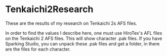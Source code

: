# Tenkaichi2Research
These are the results of my research on Tenkaichi 2s AFS files.

In order to find the values I describe here, one must use HiroTex's AFL files on the Tenkaichi 2 AFS files. This will show character .pak files. 
If you have Sparking Studio, you can unpack these .pak files and get a folder, in there are the files for each character. 
